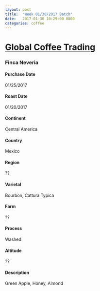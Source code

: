```yaml
---
layout: post
title:  "Week 01/30/2017 Batch"
date:   2017-01-30 10:29:00 0800
categories: coffee
---
```

# [Global Coffee Trading](http://www.globalcoffeetrading.com)

### Finca Neveria
#### Purchase Date
01/25/2017
#### Roast Date
01/20/2017		
#### Continent
Central America
#### Country
Mexico
#### Region
??
#### Varietal
Bourbon, Cattura Typica
#### Farm
??
#### Process
Washed
#### Altitude
??
#### Description
Green Apple, Honey, Almond
